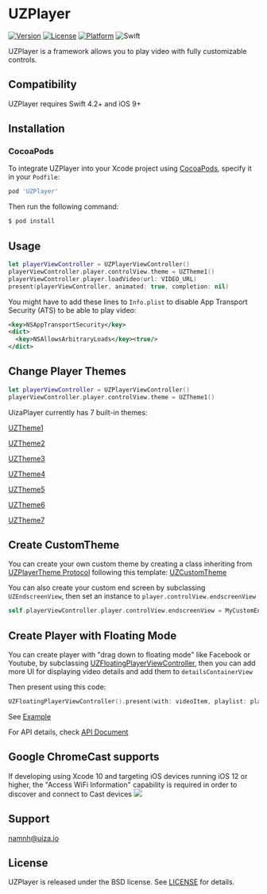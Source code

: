 # UZPlayer
<!-- [![CI Status](http://img.shields.io/travis/uizaio/UZPlayer.svg?style=flat)](https://travis-ci.org/uizaio/UZPlayer) -->
[![Version](https://img.shields.io/cocoapods/v/UZPlayer.svg?style=flat)](http://cocoapods.org/pods/UZPlayer)
[![License](https://img.shields.io/cocoapods/l/UZPlayer.svg?style=flat)](http://cocoapods.org/pods/UZPlayer)
[![Platform](https://img.shields.io/cocoapods/p/UZPlayer.svg?style=flat)](http://cocoapods.org/pods/UZPlayer)
![Swift](https://img.shields.io/badge/%20in-swift%205.0-orange.svg)

UZPlayer is a framework allows you to play video with fully customizable controls.

## Compatibility

UZPlayer requires Swift 4.2+ and iOS 9+

## Installation


### CocoaPods

To integrate UZPlayer into your Xcode project using [CocoaPods](http://cocoapods.org), specify it in your `Podfile`:

```ruby
pod 'UZPlayer'
```

Then run the following command:

```bash
$ pod install
```

## Usage

``` swift
let playerViewController = UZPlayerViewController()		
playerViewController.player.controlView.theme = UZTheme1()
playerViewController.player.loadVideo(url: VIDEO_URL)
present(playerViewController, animated: true, completion: nil)
```

 You might have to add these lines to `Info.plist` to disable App Transport Security (ATS) to be able to play video:
``` xml
<key>NSAppTransportSecurity</key>  
<dict>  
  <key>NSAllowsArbitraryLoads</key><true/>  
</dict>
```

## Change Player Themes
``` swift
let playerViewController = UZPlayerViewController()
playerViewController.player.controlView.theme = UZTheme1()
```

UizaPlayer currently has 7 built-in themes:

[UZTheme1](https://github.com/uizaio/uiza-sdk-player-ios/blob/master/themes/theme1.jpg)

[UZTheme2](https://github.com/uizaio/uiza-sdk-player-ios/blob/master/themes/theme2.jpg)

[UZTheme3](https://github.com/uizaio/uiza-sdk-player-ios/blob/master/themes/theme3.jpg)

[UZTheme4](https://github.com/uizaio/uiza-sdk-player-ios/blob/master/themes/theme4.jpg)

[UZTheme5](https://github.com/uizaio/uiza-sdk-player-ios/blob/master/themes/theme5.jpg)

[UZTheme6](https://github.com/uizaio/uiza-sdk-player-ios/blob/master/themes/theme6.jpg)

[UZTheme7](https://github.com/uizaio/uiza-sdk-player-ios/blob/master/themes/theme7.jpg)

## Create CustomTheme

You can create your own custom theme by creating a class inheriting from [UZPlayerTheme Protocol](https://uizaio.github.io/uiza-sdk-player-ios/Protocols/UZPlayerTheme.html) following this template: [UZCustomTheme](https://github.com/uizaio/uiza-sdk-player-ios/blob/master/themes/UZCustomTheme.swift)

You can also create your custom end screen by subclassing `UZEndscreenView`, then set an instance to `player.controlView.endscreenView`
``` swift
self.playerViewController.player.controlView.endscreenView = MyCustomEndScreen()
```

## Create Player with Floating Mode

You can create player with "drag down to floating mode" like Facebook or Youtube, by subclassing [UZFloatingPlayerViewController](https://uizaio.github.io/uiza-sdk-player-ios/Classes/UZFloatingPlayerViewController.html), then you can add more UI for displaying video details and add them to  `detailsContainerView` 

Then present using this code:
``` swift
UZFloatingPlayerViewController().present(with: videoItem, playlist: playlist)
```

See [Example](https://github.com/uizaio/uiza-sdk-player-ios/blob/master/Example/UZPlayerExample/FloatingPlayerViewController.swift)

For API details, check [API Document](https://uizaio.github.io/uiza-sdk-player-ios/)

## Google ChromeCast supports
If developing using Xcode 10 and targeting iOS devices running iOS 12 or higher, the "Access WiFi Information" capability is required in order to discover and connect to Cast devices
![](https://developers.google.com/cast/images/xcode_wifi_capability_error.png)

## Support
namnh@uiza.io

## License

UZPlayer is released under the BSD license. See [LICENSE](https://github.com/uizaio/uiza-sdk-player-ios/blob/master/LICENSE) for details.
